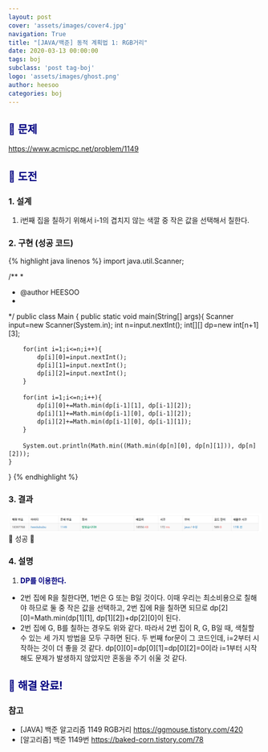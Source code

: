```yaml
---
layout: post
cover: 'assets/images/cover4.jpg'
navigation: True
title: "[JAVA/백준] 동적 계획법 1: RGB거리"
date: 2020-03-13 00:00:00
tags: boj
subclass: 'post tag-boj'
logo: 'assets/images/ghost.png'
author: heesoo
categories: boj
---
```

## <span style="color:navy">👀 문제</span>
<https://www.acmicpc.net/problem/1149>

## <span style="color:navy">👊 도전</span>

### 1. 설계
1. i번째 집을 칠하기 위해서 i-1의 겹치지 않는 색깔 중 작은 값을 선택해서 칠한다.

### 2. 구현 (성공 코드)
{% highlight java linenos %}
import java.util.Scanner;

/**
 * 
 * @author HEESOO
 *
 */
public class Main {
	public static void main(String[] args){
		Scanner input=new Scanner(System.in);
		int n=input.nextInt();
		int[][] dp=new int[n+1][3];
		
		for(int i=1;i<=n;i++){
			dp[i][0]=input.nextInt();
			dp[i][1]=input.nextInt();
			dp[i][2]=input.nextInt();
		}
		
		for(int i=1;i<=n;i++){
			dp[i][0]+=Math.min(dp[i-1][1], dp[i-1][2]);
			dp[i][1]+=Math.min(dp[i-1][0], dp[i-1][2]);
			dp[i][2]+=Math.min(dp[i-1][0], dp[i-1][1]);
		}
		
		System.out.println(Math.min((Math.min(dp[n][0], dp[n][1])), dp[n][2]));
	}
}
 {% endhighlight %}

### 3. 결과
![실행결과](./assets/images/200313_1.PNG)
🤟 성공 🤟 

### 4. 설명
1. **<span style="color:navy">DP를 이용한다.</span>**
- 2번 집에 R을 칠한다면, 1번은 G 또는 B일 것이다. 이때 우리는 최소비용으로 칠해야 하므로 둘 중 작은 값을 선택하고, 2번 집에 R을 칠하면 되므로 dp[2][0]=Math.min(dp[1][1], dp[1][2])+dp[2][0]이 된다.
- 2번 집에 G, B를 칠하는 경우도 위와 같다. 따라서 2번 집이 R, G, B일 때, 색칠할 수 있는 세 가지 방법을 모두 구하면 된다. 두 번째 for문이 그 코드인데, i=2부터 시작하는 것이 더 좋을 것 같다. dp[0][0]=dp[0][1]=dp[0][2]=0이라 i=1부터 시작해도 문제가 발생하지 않았지만 혼동을 주기 쉬울 것 같다.

## <span style="color:navy">👏 해결 완료!</span>

### 참고
- [JAVA] 백준 알고리즘 1149 RGB거리 <https://ggmouse.tistory.com/420>
- [알고리즘] 백준 1149번 <https://baked-corn.tistory.com/78>
